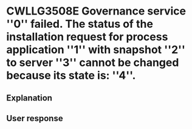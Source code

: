 # CWLLG3508E Governance service ''0'' failed. The status of the installation request for process application ''1'' with snapshot ''2'' to server ''3'' cannot be changed because its state is: ''4''.

## Explanation

## User response